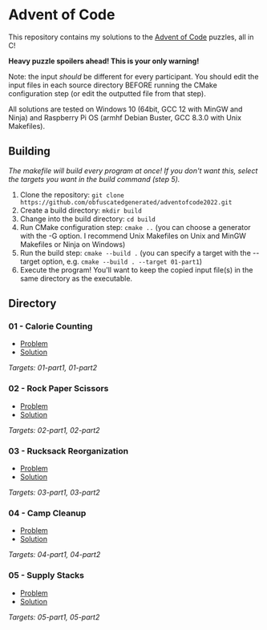 # Advent of Code

This repository contains my solutions to the [Advent of Code](https://adventofcode.com/) puzzles, all in C!

**Heavy puzzle spoilers ahead! This is your only warning!**

Note: the input *should* be different for every participant. You should edit the input files in each source directory BEFORE running the CMake configuration step (or edit the outputted file from that step).

All solutions are tested on Windows 10 (64bit, GCC 12 with MinGW and Ninja) and Raspberry Pi OS (armhf Debian Buster, GCC 8.3.0 with Unix Makefiles).

## Building

*The makefile will build every program at once! If you don't want this, select the targets you want in the build command (step 5).*

1. Clone the repository: `git clone https://github.com/obfuscatedgenerated/adventofcode2022.git`
2. Create a build directory: `mkdir build`
3. Change into the build directory: `cd build`
4. Run CMake configuration step: `cmake ..` (you can choose a generator with the -G option. I recommend Unix Makefiles on Unix and MinGW Makefiles or Ninja on Windows)
5. Run the build step: `cmake --build .` (you can specify a target with the --target option, e.g. `cmake --build . --target 01-part1`)
6. Execute the program! You'll want to keep the copied input file(s) in the same directory as the executable.

## Directory

### 01 - Calorie Counting

* [Problem](https://adventofcode.com/2022/day/1)
* [Solution](src/01/)

*Targets: 01-part1, 01-part2*

### 02 - Rock Paper Scissors

* [Problem](https://adventofcode.com/2022/day/2)
* [Solution](src/02/)

*Targets: 02-part1, 02-part2*

### 03 - Rucksack Reorganization

* [Problem](https://adventofcode.com/2022/day/3)
* [Solution](src/03/)

*Targets: 03-part1, 03-part2*

### 04 - Camp Cleanup

* [Problem](https://adventofcode.com/2022/day/4)
* [Solution](src/04/)

*Targets: 04-part1, 04-part2*

### 05 - Supply Stacks

* [Problem](https://adventofcode.com/2022/day/5)
* [Solution](src/05/)

*Targets: 05-part1, 05-part2*
